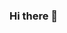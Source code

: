 ### Hi there 👋

<!--
**Christina-Randall/Christina-Randall** is a ✨ _special_ ✨ repository because its `README.md` (this file) appears on your GitHub profile.

I'm a process-oriented data analyst that loves visualizig and cleaning data in Jupyter. I work to continuously improve my coding and you'll see it in my projects. By reading and keeping up to date on the latest techniques I am able to make my code easier to refrence and debug. I am currently working on my portfolio so stay tuned for more. 

### 🧰 Languages and Tools

<img align="left" alt="Python" width="30px" style="padding-right:10px;" src="[https://cdn.jsdelivr.net/gh/devicons/devicon/icons/react/react-original.svg](https://raw.githubusercontent.com/devicons/devicon/master/icons/python/python-original.svg)" />
<img align="left" alt="MySql" width="30px" style="padding-right:10px;" src="[https://cdn.jsdelivr.net/gh/devicons/devicon/icons/nodejs/nodejs-original.svg](https://raw.githubusercontent.com/devicons/devicon/master/icons/mysql/mysql-original-wordmark.svg)" />
<img align="left" alt="PostgresSql" width="30px" style="padding-right:10px;" src="[https://cdn.jsdelivr.net/gh/devicons/devicon/icons/python/python-plain.svg](https://raw.githubusercontent.com/devicons/devicon/master/icons/postgresql/postgresql-original-wordmark.svg)" />
<img align="left" alt="Pandas" width="30px" style="padding-right:10px;" src="[https://cdn.jsdelivr.net/gh/devicons/devicon/icons/cplusplus/cplusplus-line.svg](https://raw.githubusercontent.com/devicons/devicon/2ae2a900d2f041da66e950e4d48052658d850630/icons/pandas/pandas-original.svg)" />
<img align="left" alt="GitHub" width="30px" style="padding-right:10px;" src="https://cdn.jsdelivr.net/gh/devicons/devicon/icons/github/github-original.svg" />


